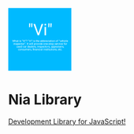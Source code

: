 <img src="./assets/icons/Nia-256.png" alt="Nia" style="zoom:50%;" />



# Nia Library

[Development Library for JavaScript!][git-repo]



[git-repo]: https://gitlab.com/NiaTechnologyLtd/javascript-library

